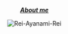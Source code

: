 <div align="center">
<div align="center">

  _***[About me](https://ayo.so/nopvan)***_

</div>
  
![Rei-Ayanami-Rei](https://github.com/Nopvan/picture/blob/main/rei_kedip.gif|width=10)

